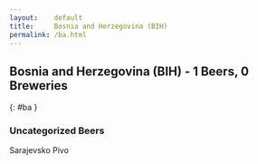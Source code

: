 ```yaml
---
layout:    default
title:     Bosnia and Herzegovina (BIH)
permalink: /ba.html
---
```


## Bosnia and Herzegovina (BIH) - 1 Beers, 0 Breweries
{: #ba }




### Uncategorized Beers

Sarajevsko Pivo  



 
